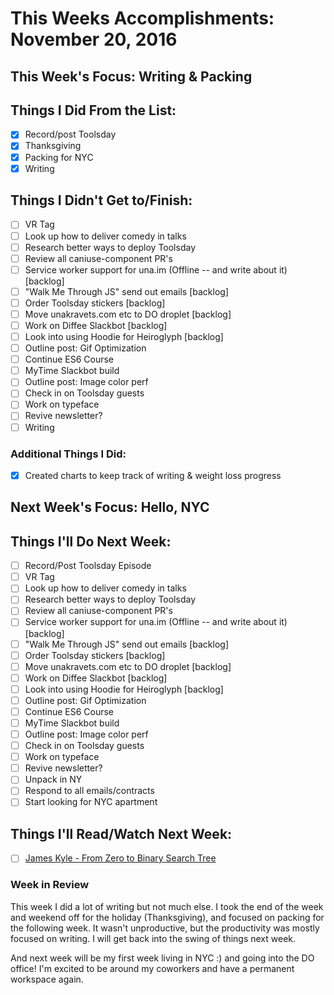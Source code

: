 # This Weeks Accomplishments: November 20, 2016

## This Week's Focus: Writing & Packing

## Things I Did From the List:

- [x] Record/post Toolsday
- [x] Thanksgiving
- [x] Packing for NYC
- [x] Writing

## Things I Didn't Get to/Finish:

- [ ] VR Tag
- [ ] Look up how to deliver comedy in talks
- [ ] Research better ways to deploy Toolsday
- [ ] Review all caniuse-component PR's
- [ ] Service worker support for una.im (Offline -- and write about it) [backlog]
- [ ] "Walk Me Through JS" send out emails [backlog]
- [ ] Order Toolsday stickers [backlog]
- [ ] Move unakravets.com etc to DO droplet [backlog]
- [ ] Work on Diffee Slackbot [backlog]
- [ ] Look into using Hoodie for Heiroglyph [backlog]
- [ ] Outline post: Gif Optimization
- [ ] Continue ES6 Course
- [ ] MyTime Slackbot build
- [ ] Outline post: Image color perf
- [ ] Check in on Toolsday guests
- [ ] Work on typeface
- [ ] Revive newsletter?
- [ ] Writing

### Additional Things I Did:

- [x] Created charts to keep track of writing & weight loss progress

## Next Week's Focus: Hello, NYC

## Things I'll Do Next Week:

- [ ] Record/Post Toolsday Episode
- [ ] VR Tag
- [ ] Look up how to deliver comedy in talks
- [ ] Research better ways to deploy Toolsday
- [ ] Review all caniuse-component PR's
- [ ] Service worker support for una.im (Offline -- and write about it) [backlog]
- [ ] "Walk Me Through JS" send out emails [backlog]
- [ ] Order Toolsday stickers [backlog]
- [ ] Move unakravets.com etc to DO droplet [backlog]
- [ ] Work on Diffee Slackbot [backlog]
- [ ] Look into using Hoodie for Heiroglyph [backlog]
- [ ] Outline post: Gif Optimization
- [ ] Continue ES6 Course
- [ ] MyTime Slackbot build
- [ ] Outline post: Image color perf
- [ ] Check in on Toolsday guests
- [ ] Work on typeface
- [ ] Revive newsletter?
- [ ] Unpack in NY
- [ ] Respond to all emails/contracts
- [ ] Start looking for NYC apartment

## Things I'll Read/Watch Next Week:

- [ ] [James Kyle - From Zero to Binary Search Tree](https://www.youtube.com/watch?v=rG9jQ5yQvKQ)

### Week in Review

This week I did a lot of writing but not much else. I took the end of the week and weekend off for the holiday (Thanksgiving), and focused on packing for the following week. It wasn't unproductive, but the productivity was mostly focused on writing. I will get back into the swing of things next week.

And next week will be my first week living in NYC :) and going into the DO office! I'm excited to be around my coworkers and have a permanent workspace again.